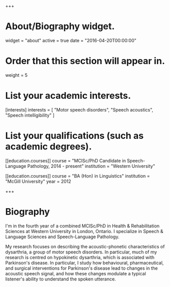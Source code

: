 +++
# About/Biography widget.
widget = "about"
active = true
date = "2016-04-20T00:00:00"

# Order that this section will appear in.
weight = 5

# List your academic interests.
[interests]
  interests = [
    "Motor speech disorders",
    "Speech acoustics",
    "Speech intelligibility"
  ]

# List your qualifications (such as academic degrees).
[[education.courses]]
  course = "MClSc/PhD Candidate in Speech-Language Pathology, 2014 - present"
  institution = "Western University"

[[education.courses]]
  course = "BA (Hon) in Linguistics"
  institution = "McGill University"
  year = 2012
 
+++

# Biography

I'm in the fourth year of a combined MClSc/PhD in Health & Rehabilitation Sciences at Western University in London, Ontario. I specialize in Speech & Language Sciences and Speech-Language Pathology.

My research focuses on describing the acoustic-phonetic characteristics of dysarthria, a group of motor speech disorders. In particular, much of my research is centred on hypokinetic dysarthria, which is associated with Parkinson's disease. In particular, I study how behavioural, pharmaceutical, and surgical interventions for Parkinson's disease lead to changes in the acoustic speech signal, and how these changes modulate a typical listener's ability to understand the spoken utterance.

